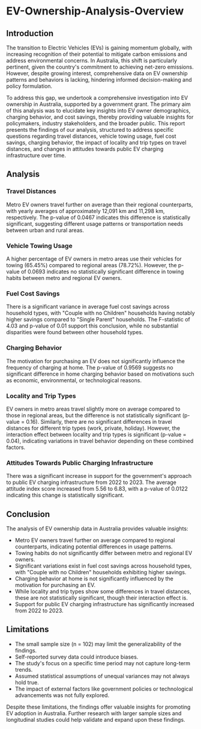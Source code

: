 # EV-Ownership-Analysis-Overview

## Introduction

The transition to Electric Vehicles (EVs) is gaining momentum globally, with increasing recognition of their potential to mitigate carbon emissions and address environmental concerns. In Australia, this shift is particularly pertinent, given the country's commitment to achieving net-zero emissions. However, despite growing interest, comprehensive data on EV ownership patterns and behaviors is lacking, hindering informed decision-making and policy formulation.

To address this gap, we undertook a comprehensive investigation into EV ownership in Australia, supported by a government grant. The primary aim of this analysis was to elucidate key insights into EV owner demographics, charging behavior, and cost savings, thereby providing valuable insights for policymakers, industry stakeholders, and the broader public. This report presents the findings of our analysis, structured to address specific questions regarding travel distances, vehicle towing usage, fuel cost savings, charging behavior, the impact of locality and trip types on travel distances, and changes in attitudes towards public EV charging infrastructure over time.

## Analysis

### Travel Distances

Metro EV owners travel further on average than their regional counterparts, with yearly averages of approximately 12,091 km and 11,298 km, respectively. The p-value of 0.0467 indicates this difference is statistically significant, suggesting different usage patterns or transportation needs between urban and rural areas.

### Vehicle Towing Usage

A higher percentage of EV owners in metro areas use their vehicles for towing (65.45%) compared to regional areas (78.72%). However, the p-value of 0.0693 indicates no statistically significant difference in towing habits between metro and regional EV owners.

### Fuel Cost Savings

There is a significant variance in average fuel cost savings across household types, with "Couple with no Children" households having notably higher savings compared to "Single Parent" households. The F-statistic of 4.03 and p-value of 0.01 support this conclusion, while no substantial disparities were found between other household types.

### Charging Behavior

The motivation for purchasing an EV does not significantly influence the frequency of charging at home. The p-value of 0.9569 suggests no significant difference in home charging behavior based on motivations such as economic, environmental, or technological reasons.

### Locality and Trip Types

EV owners in metro areas travel slightly more on average compared to those in regional areas, but the difference is not statistically significant (p-value = 0.16). Similarly, there are no significant differences in travel distances for different trip types (work, private, holiday). However, the interaction effect between locality and trip types is significant (p-value = 0.04), indicating variations in travel behavior depending on these combined factors.

### Attitudes Towards Public Charging Infrastructure

There was a significant increase in support for the government's approach to public EV charging infrastructure from 2022 to 2023. The average attitude index score increased from 5.56 to 6.83, with a p-value of 0.0122 indicating this change is statistically significant.

## Conclusion

The analysis of EV ownership data in Australia provides valuable insights:

- Metro EV owners travel further on average compared to regional counterparts, indicating potential differences in usage patterns.
- Towing habits do not significantly differ between metro and regional EV owners.
- Significant variations exist in fuel cost savings across household types, with "Couple with no Children" households exhibiting higher savings.
- Charging behavior at home is not significantly influenced by the motivation for purchasing an EV.
- While locality and trip types show some differences in travel distances, these are not statistically significant, though their interaction effect is.
- Support for public EV charging infrastructure has significantly increased from 2022 to 2023.

## Limitations

- The small sample size (n = 102) may limit the generalizability of the findings.
- Self-reported survey data could introduce biases.
- The study's focus on a specific time period may not capture long-term trends.
- Assumed statistical assumptions of unequal variances may not always hold true.
- The impact of external factors like government policies or technological advancements was not fully explored.

Despite these limitations, the findings offer valuable insights for promoting EV adoption in Australia. Further research with larger sample sizes and longitudinal studies could help validate and expand upon these findings.
